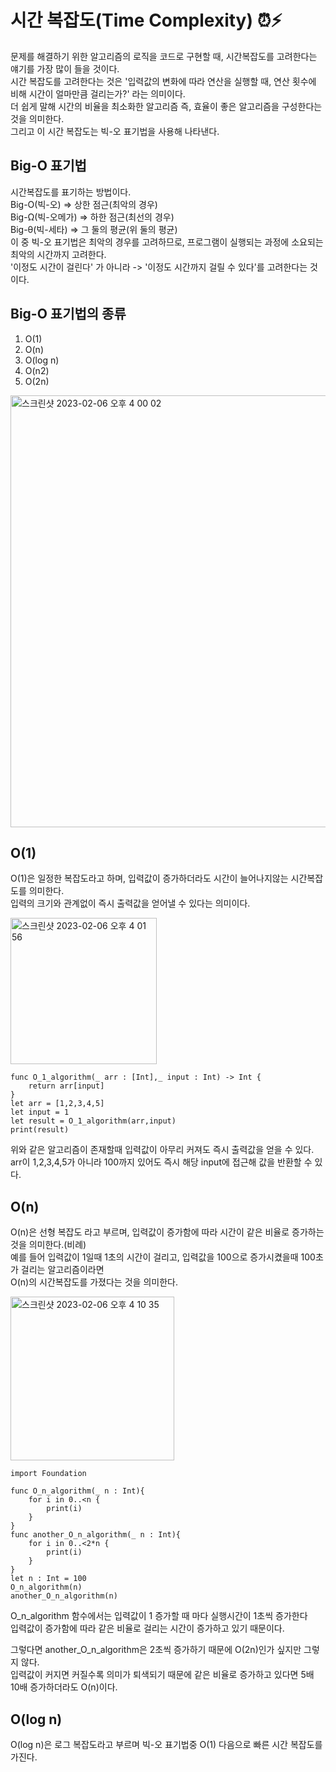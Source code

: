 # 시간 복잡도(Time Complexity) ⏰⚡️ 
문제를 해결하기 위한 알고리즘의 로직을 코드로 구현할 때, 시간복잡도를 고려한다는 얘기를 가장 많이 들을 것이다.   
시간 복잡도를 고려한다는 것은 '입력값의 변화에 따라 연산을 실행할 때, 연산 횟수에 비해 시간이 얼마만큼 걸리는가?' 라는 의미이다.   
더 쉽게 말해 시간의 비율을 최소화한 알고리즘 즉, 효율이 좋은 알고리즘을 구성한다는 것을 의미한다.   
그리고 이 시간 복잡도는 빅-오 표기법을 사용해 나타낸다.   

## Big-O 표기법
시간복잡도를 표기하는 방법이다.   
Big-O(빅-오) ⇒ 상한 점근(최악의 경우)   
Big-Ω(빅-오메가) ⇒ 하한 점근(최선의 경우)   
Big-θ(빅-세타) ⇒ 그 둘의 평균(위 둘의 평균)   
이 중 빅-오 표기법은 최악의 경우를 고려하므로, 프로그램이 실행되는 과정에 소요되는 최악의 시간까지 고려한다.   
'이정도 시간이 걸린다' 가 아니라 -> '이정도 시간까지 걸릴 수 있다'를 고려한다는 것이다.   

## Big-O 표기법의 종류
1. O(1)   
2. O(n)   
3. O(log n)   
4. O(n2)   
5. O(2n)   
   
   
<img width="691" alt="스크린샷 2023-02-06 오후 4 00 02" src="https://user-images.githubusercontent.com/60501045/216904262-04140029-2453-4f66-aeba-8f8a1542ddf6.png">   
   
   
## O(1)
O(1)은 일정한 복잡도라고 하며, 입력값이 증가하더라도 시간이 늘어나지않는 시간복잡도를 의미한다.   
입력의 크기와 관계없이 즉시 출력값을 얻어낼 수 있다는 의미이다.   
   
<img width="234" alt="스크린샷 2023-02-06 오후 4 01 56" src="https://user-images.githubusercontent.com/60501045/216904734-9efb3a4a-6262-4205-b956-bea94e451eff.png">   
   
```
func O_1_algorithm(_ arr : [Int],_ input : Int) -> Int {
    return arr[input]
}
let arr = [1,2,3,4,5]
let input = 1
let result = O_1_algorithm(arr,input)
print(result)
```
위와 같은 알고리즘이 존재할때 입력값이 아무리 커져도 즉시 출력값을 얻을 수 있다.   
arr이 1,2,3,4,5가 아니라 100까지 있어도 즉시 해당 input에 접근해 값을 반환할 수 있다.   

## O(n)
O(n)은 선형 복잡도 라고 부르며, 입력값이 증가함에 따라 시간이 같은 비율로 증가하는 것을 의미한다.(비례)   
예를 들어 입력값이 1일때 1초의 시간이 걸리고, 입력값을 100으로 증가시켰을때 100초가 걸리는 알고리즘이라면   
O(n)의 시간복잡도를 가졌다는 것을 의미한다.   
   
<img width="262" alt="스크린샷 2023-02-06 오후 4 10 35" src="https://user-images.githubusercontent.com/60501045/216906738-de98d19e-36d4-4a43-ae3c-2f1aa39623ad.png">   
   
```
import Foundation
 
func O_n_algorithm(_ n : Int){
    for i in 0..<n {
        print(i)
    }
}
func another_O_n_algorithm(_ n : Int){
    for i in 0..<2*n {
        print(i)
    }
}
let n : Int = 100
O_n_algorithm(n)
another_O_n_algorithm(n)
```
O_n_algorithm 함수에서는 입력값이 1 증가할 때 마다 실행시간이 1초씩 증가한다   
입력값이 증가함에 따라 같은 비율로 걸리는 시간이 증가하고 있기 때문이다.   
   
그렇다면 another_O_n_algorithm은 2초씩 증가하기 때문에 O(2n)인가 싶지만 그렇지 않다.   
입력값이 커지면 커질수록 의미가 퇴색되기 때문에 같은 비율로 증가하고 있다면 5배 10배 증가하더라도 O(n)이다.   

## O(log n)
O(log n)은 로그 복잡도라고 부르며 빅-오 표기법중 O(1) 다음으로 빠른 시간 복잡도를 가진다.   

